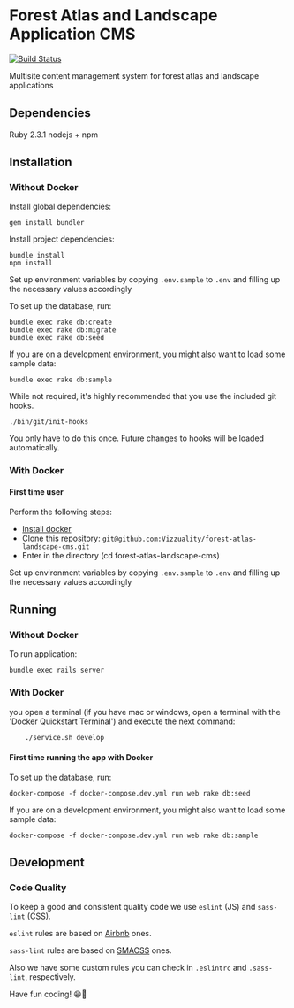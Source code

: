 # Forest Atlas and Landscape Application CMS

[![Build Status](https://travis-ci.org/Vizzuality/forest-atlas-landscape-cms.svg?branch=master)](https://travis-ci.org/Vizzuality/forest-atlas-landscape-cms)

Multisite content management system for forest atlas and landscape applications

## Dependencies

Ruby 2.3.1
nodejs + npm


## Installation

### Without Docker

Install global dependencies:

    gem install bundler

Install project dependencies:

    bundle install
    npm install

Set up environment variables by copying `.env.sample` to `.env` and filling up the necessary values accordingly

To set up the database, run:

    bundle exec rake db:create
    bundle exec rake db:migrate
    bundle exec rake db:seed

If you are on a development environment, you might also want to load some sample data:

    bundle exec rake db:sample

While not required, it's highly recommended that you use the included git hooks. 

    ./bin/git/init-hooks
    
You only have to do this once. Future changes to hooks will be loaded automatically.

### With Docker

#### First time user

Perform the following steps:
* [Install docker](https://docs.docker.com/engine/installation/)
* Clone this repository: ```git@github.com:Vizzuality/forest-atlas-landscape-cms.git```
* Enter in the directory (cd forest-atlas-landscape-cms)

Set up environment variables by copying `.env.sample` to `.env` and filling up the necessary values accordingly



## Running

### Without Docker

To run application:

    bundle exec rails server
    
### With Docker

you open a terminal (if you have mac or windows, open a terminal with the 'Docker Quickstart Terminal') and execute the next command:

```bash
    ./service.sh develop

```

#### First time running the app with Docker
To set up the database, run:

    docker-compose -f docker-compose.dev.yml run web rake db:seed

If you are on a development environment, you might also want to load some sample data:

    docker-compose -f docker-compose.dev.yml run web rake db:sample
    

## Development

### Code Quality

To keep a good and consistent quality code we use `eslint` (JS) and `sass-lint` (CSS).

`eslint` rules are based on [Airbnb](http://airbnb.io/javascript/) ones.

`sass-lint` rules are based on [SMACSS](https://github.com/brigade/scss-lint/blob/master/data/property-sort-orders/smacss.txt) ones.

Also we have some custom rules you can check in `.eslintrc` and `.sass-lint`, respectively.

Have fun coding! 😁🌲


